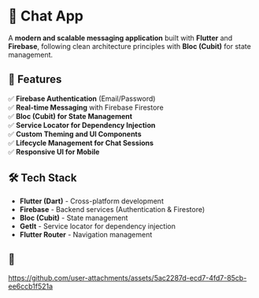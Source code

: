 # 📱 Chat App  

A **modern and scalable messaging application** built with **Flutter** and **Firebase**, following clean architecture principles with **Bloc (Cubit)** for state management.  

## 🚀 Features  

✅ **Firebase Authentication** (Email/Password)  
✅ **Real-time Messaging** with Firebase Firestore  
✅ **Bloc (Cubit) for State Management**  
✅ **Service Locator for Dependency Injection**  
✅ **Custom Theming and UI Components**  
✅ **Lifecycle Management for Chat Sessions**  
✅ **Responsive UI for Mobile**  

## 🛠 Tech Stack  

- **Flutter (Dart)** - Cross-platform development  
- **Firebase** - Backend services (Authentication & Firestore)  
- **Bloc (Cubit)** - State management  
- **GetIt** - Service locator for dependency injection  
- **Flutter Router** - Navigation management  


## 🎥 
https://github.com/user-attachments/assets/5ac2287d-ecd7-4fd7-85cb-ee6ccb1f521a


